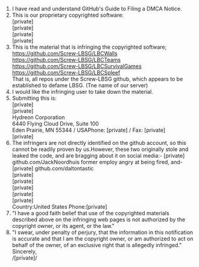 1.  I have read and understand GitHub's Guide to Filing a DMCA Notice.  
2.  This is our proprietary copyrighted software:  
[private]   
[private]   
[private]   
[private]   
3.  This is the material that is infringing the copyrighted software;  
https://github.com/Screw-LBSG/LBCWalls  
https://github.com/Screw-LBSG/LBCTeams  
https://github.com/Screw-LBSG/LBCSurvivalGames  
https://github.com/Screw-LBSG/LBCSpleef  
That is, all repos under the Screw-LBSG github, which appears to be established to defame LBSG.  (Tne name of our server)  
4.  I would like the infringing user to take down the material.  
5.   Submitting this is:  
[private]   
[private]    
Hydreon Corporation  
6440 Flying Cloud Drive, Suite 100  
Eden Prairie, MN 55344 / USAPhone: [private] / Fax: [private]  
[private] 
6. The infringers are not directly identified on the github account, so this cannot be readily proven by us.However, these two originally stole and leaked the code, and are bragging about it on social media:- [private]  github.com/JackNoordhuis  former employ angry at being fired, and- [private] github.com/daltontastic  
[private]    
[private]      
[private]  
[private]   
[private]     
Country:United States 
Phone:[private]     
7.   "I have a good faith belief that use of the copyrighted materials described above on the infringing web pages is not authorized by the copyright owner, or its agent, or the law."    
8.  "I swear, under penalty of perjury, that the information in this notification is accurate and that I am the copyright owner, or am authorized to act on behalf of the owner, of an exclusive right that is allegedly infringed."    
Sincerely,    
/[private]/  
